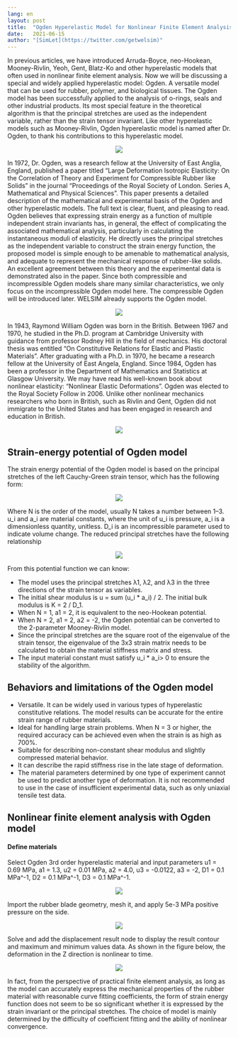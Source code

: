 ```yaml
---
lang: en
layout: post
title:  "Ogden Hyperelastic Model for Nonlinear Finite Element Analysis"
date:   2021-06-15
author: "[SimLet](https://twitter.com/getwelsim)"
---
```


In previous articles, we have introduced Arruda-Boyce, neo-Hookean, Mooney-Rivlin, Yeoh, Gent, Blatz-Ko and other hyperelastic models that often used in nonlinear finite element analysis. Now we will be discussing a special and widely applied hyperelastic model: Ogden. A versatile model that can be used for rubber, polymer, and biological tissues. The Ogden model has been successfully applied to the analysis of o-rings, seals and other industrial products. Its most special feature in the theoretical algorithm is that the principal stretches are used as the independent variable, rather than the strain tensor invariant. Like other hyperelastic models such as Mooney-Rivlin, Ogden hyperelastic model is named after Dr. Ogden, to thank his contributions to this hyperelastic model.

<p align="center">
  <img src="https://miro.medium.com/max/819/1*lRFQGFjd4Nx2aQm4SEnh1g.png"/>
</p>

In 1972, Dr. Ogden, was a research fellow at the University of East Anglia, England, published a paper titled “Large Deformation Isotropic Elasticity: On the Correlation of Theory and Experiment for Compressible Rubber like Solids” in the journal “Proceedings of the Royal Society of London. Series A, Mathematical and Physical Sciences”. This paper presents a detailed description of the mathematical and experimental basis of the Ogden and other hyperelastic models. The full text is clear, fluent, and pleasing to read. Ogden believes that expressing strain energy as a function of multiple independent strain invariants has, in general, the effect of complicating the associated mathematical analysis, particularly in calculating the instantaneous moduli of elasticity. He directly uses the principal stretches as the independent variable to construct the strain energy function, the proposed model is simple enough to be amenable to mathematical analysis, and adequate to represent the mechanical response of rubber-like solids. An excellent agreement between this theory and the experimental data is demonstrated also in the paper. Since both compressible and incompressible Ogden models share many similar characteristics, we only focus on the incompressible Ogden model here. The compressible Ogden will be introduced later. WELSIM already supports the Ogden model.

<p align="center">
  <img src="https://miro.medium.com/max/595/1*2QHF5p6ovkPkDAzXBcgIyw.png"/>
</p>

In 1943, Raymond William Ogden was born in the British. Between 1967 and 1970, he studied in the Ph.D. program at Cambridge University with guidance from professor Rodney Hill in the field of mechanics. His doctoral thesis was entitled “On Constitutive Relations for Elastic and Plastic Materials”. After graduating with a Ph.D. in 1970, he became a research fellow at the University of East Angela, England. Since 1984, Ogden has been a professor in the Department of Mathematics and Statistics at Glasgow University. We may have read his well-known book about nonlinear elasticity: “Nonlinear Elastic Deformations”. Ogden was elected to the Royal Society Follow in 2006. Unlike other nonlinear mechanics researchers who born in British, such as Rivlin and Gent, Ogden did not immigrate to the United States and has been engaged in research and education in British.

<p align="center">
  <img src="https://miro.medium.com/max/740/1*sWal5a9sSbwjgDgIp4MEAQ.png"/>
</p>


## Strain-energy potential of Ogden model

The strain energy potential of the Ogden model is based on the principal stretches of the left Cauchy-Green strain tensor, which has the following form:

<p align="center">
  <img src="https://miro.medium.com/max/511/1*2DxhkqphSggo2WOuyUiznw.png"/>
</p>

Where N is the order of the model, usually N takes a number between 1–3. u_i and a_i are material constants, where the unit of u_i is pressure, a_i is a dimensionless quantity, unitless. D_i is an incompressible parameter used to indicate volume change. The reduced principal stretches have the following relationship

<p align="center">
  <img src="https://miro.medium.com/max/251/1*LCi-guQz_hiWI1aFH5sIdg.png"/>
</p>

From this potential function we can know:

* The model uses the principal stretches λ1, λ2, and λ3 in the three directions of the strain tensor as variables.
* The initial shear modulus is u = sum (u_i * a_i) / 2. The initial bulk modulus is K = 2 / D_1.
* When N = 1, a1 = 2, it is equivalent to the neo-Hookean potential.
* When N = 2, a1 = 2, a2 = -2, the Ogden potential can be converted to the 2-parameter Mooney-Rivlin model.
* Since the principal stretches are the square root of the eigenvalue of the strain tensor, the eigenvalue of the 3x3 strain matrix needs to be calculated to obtain the material stiffness matrix and stress.
* The input material constant must satisfy u_i * a_i> 0 to ensure the stability of the algorithm.

## Behaviors and limitations of the Ogden model

* Versatile. It can be widely used in various types of hyperelastic constitutive relations. The model results can be accurate for the entire strain range of rubber materials.
* Ideal for handling large strain problems. When N = 3 or higher, the required accuracy can be achieved even when the strain is as high as 700%.
* Suitable for describing non-constant shear modulus and slightly compressed material behavior.
* It can describe the rapid stiffness rise in the late stage of deformation.
* The material parameters determined by one type of experiment cannot be used to predict another type of deformation. It is not recommended to use in the case of insufficient experimental data, such as only uniaxial tensile test data.


## Nonlinear finite element analysis with Ogden model

#### Define materials

Select Ogden 3rd order hyperelastic material and input parameters u1 = 0.69 MPa, a1 = 1.3, u2 = 0.01 MPa, a2 = 4.0, u3 = -0.0122, a3 = -2, D1 = 0.1 MPa^-1, D2 = 0.1 MPa^-1, D3 = 0.1 MPa^-1.

<p align="center">
  <img src="https://miro.medium.com/max/1160/1*Iyiw-VQKo36mOz1-0Q-AYA.png"/>
</p>

Import the rubber blade geometry, mesh it, and apply 5e-3 MPa positive pressure on the side.

<p align="center">
  <img src="https://miro.medium.com/max/1162/1*0MGkgxitoVGfMhJKxNqisg.png"/>
</p>

Solve and add the displacement result node to display the result contour and maximum and minimum values data. As shown in the figure below, the deformation in the Z direction is nonlinear to time.

<p align="center">
  <img src="https://miro.medium.com/max/1160/1*nrndGjU05-TLXHyJbIbpnw.png"/>
</p>

In fact, from the perspective of practical finite element analysis, as long as the model can accurately express the mechanical properties of the rubber material with reasonable curve fitting coefficients, the form of strain energy function does not seem to be so significant whether it is expressed by the strain invariant or the principal stretches. The choice of model is mainly determined by the difficulty of coefficient fitting and the ability of nonlinear convergence.

